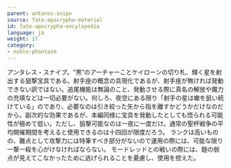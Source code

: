 ```yaml
---
parent: antares-snipe
source: fate-apocrypha-material
id: fate-apocrypha-encylopedia
language: ja
weight: 17
category:
- noble-phantasm
---
```


アンタレス・スナイプ。“黒”のアーチャーことケイローンの切り札、輝く星を射出する狙撃宝具である。射手座の概念の具現化であるが、射手座が無ければ発動できない訳ではない。追尾機能は無論のこと、発動させる際に真名の解放や魔力の充填などは一切必要がない。何しろ、夜空にある限り「射手の星は蠍を狙い続けている」のであり、必要なのは引き絞った矢から指を離すかどうかだけなのだから。副次的な効果であるが、本編同様に宝具を発動したとしても悟られる可能性が極めて低い。ただし、狙撃可能なのは一夜に一度だけ。通常の聖杯戦争の平均開催期間を考えると使用できるのは十四回が限度だろう。
ランクは高いものの、難点として攻撃力には特筆すべき部分がないので運用の際には、可能な限り一撃一殺を心がけなければならない。
モードレッドとの戦いの際には、鎧の弱点が見えてこなかったために逃げられることを憂慮し、使用を控えた。
